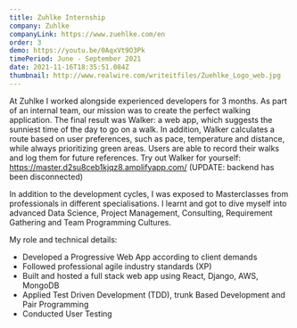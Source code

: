 ```yaml
---
title: Zuhlke Internship
company: Zuhlke
companyLink: https://www.zuehlke.com/en
order: 3
demo: https://youtu.be/0AqxVt9O3Pk
timePeriod: June - September 2021
date: 2021-11-16T18:35:51.084Z
thumbnail: http://www.realwire.com/writeitfiles/Zuehlke_Logo_web.jpg
---
```

At Zuhlke I worked alongside experienced developers for 3 months. As part of an internal team, our mission was to create the perfect walking application. The final result was Walker: a web app, which suggests the sunniest time of the day to go on a walk. In addition, Walker calculates a route based on user preferences, such as pace, temperature and distance, while always prioritizing green areas. Users are able to record their walks and log them for future references. Try out Walker for yourself: <https://master.d2su8ceb1kjqz8.amplifyapp.com/> (UPDATE: backend has been disconnected)

In addition to the development cycles, I was exposed to Masterclasses from professionals in different specialisations. I learnt and got to dive myself into advanced Data Science, Project Management, Consulting, Requirement Gathering and Team Programming Cultures.

My role and technical details:

* Developed a Progressive Web App according to client demands
* Followed professional agile industry standards (XP)
* Built and hosted a full stack web app using React, Django, AWS, MongoDB
* Applied Test Driven Development (TDD), trunk Based Development and Pair Programming
* Conducted User Testing